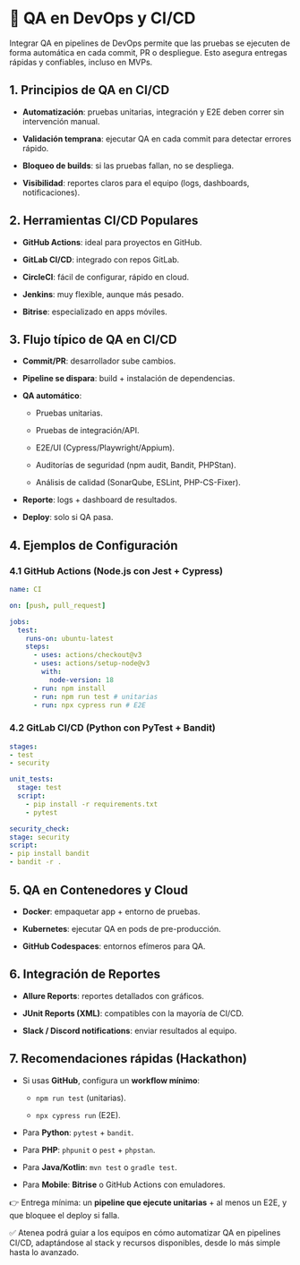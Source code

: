 # 🔄 QA en DevOps y CI/CD

Integrar QA en pipelines de DevOps permite que las pruebas se ejecuten de forma automática en cada commit, PR o despliegue. Esto asegura entregas rápidas y confiables, incluso en MVPs.

## 1. Principios de QA en CI/CD

- **Automatización**: pruebas unitarias, integración y E2E deben correr sin intervención manual.

- **Validación temprana**: ejecutar QA en cada commit para detectar errores rápido.

- **Bloqueo de builds**: si las pruebas fallan, no se despliega.

- **Visibilidad**: reportes claros para el equipo (logs, dashboards, notificaciones).

## 2. Herramientas CI/CD Populares

- **GitHub Actions**: ideal para proyectos en GitHub.

- **GitLab CI/CD**: integrado con repos GitLab.

- **CircleCI**: fácil de configurar, rápido en cloud.

- **Jenkins**: muy flexible, aunque más pesado.

- **Bitrise**: especializado en apps móviles.

## 3. Flujo típico de QA en CI/CD

- **Commit/PR**: desarrollador sube cambios.

- **Pipeline se dispara**: build + instalación de dependencias.

- **QA automático**:

    - Pruebas unitarias.

    - Pruebas de integración/API.

    - E2E/UI (Cypress/Playwright/Appium).

    - Auditorías de seguridad (npm audit, Bandit, PHPStan).

    - Análisis de calidad (SonarQube, ESLint, PHP-CS-Fixer).

- **Reporte**: logs + dashboard de resultados.

- **Deploy**: solo si QA pasa.

## 4. Ejemplos de Configuración

### 4.1 GitHub Actions (Node.js con Jest + Cypress)

````yaml
name: CI

on: [push, pull_request]

jobs:
  test:
    runs-on: ubuntu-latest
    steps:
      - uses: actions/checkout@v3
      - uses: actions/setup-node@v3
        with:
          node-version: 18
      - run: npm install
      - run: npm run test # unitarias
      - run: npx cypress run # E2E
````

### 4.2 GitLab CI/CD (Python con PyTest + Bandit)

````yaml
stages:
- test
- security

unit_tests:
  stage: test
  script:
    - pip install -r requirements.txt
    - pytest

security_check:
stage: security
script:
- pip install bandit
- bandit -r .
````

## 5. QA en Contenedores y Cloud

- **Docker**: empaquetar app + entorno de pruebas.

- **Kubernetes**: ejecutar QA en pods de pre-producción.

- **GitHub Codespaces**: entornos efímeros para QA.

## 6. Integración de Reportes

- **Allure Reports**: reportes detallados con gráficos.

- **JUnit Reports (XML)**: compatibles con la mayoría de CI/CD.

- **Slack / Discord notifications**: enviar resultados al equipo.

## 7. Recomendaciones rápidas (Hackathon)

- Si usas **GitHub**, configura un **workflow mínimo**:

    - ``npm run test`` (unitarias).

    - ``npx cypress run`` (E2E).

- Para **Python**: ``pytest`` + ``bandit``.

- Para **PHP**: ``phpunit`` o ``pest`` + ``phpstan``.

- Para **Java/Kotlin**: ``mvn test`` o ``gradle test``.

- Para **Mobile**: **Bitrise** o GitHub Actions con emuladores.

👉 Entrega mínima: un **pipeline que ejecute unitarias** + al menos un E2E, y que bloquee el deploy si falla.

✅ Atenea podrá guiar a los equipos en cómo automatizar QA en pipelines CI/CD, adaptándose al stack y recursos disponibles, desde lo más simple hasta lo avanzado.